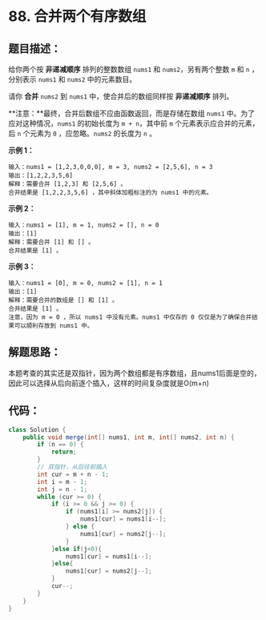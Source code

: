 # 88. 合并两个有序数组

## 题目描述：

给你两个按 **非递减顺序** 排列的整数数组 `nums1` 和 `nums2`，另有两个整数 `m` 和 `n` ，分别表示 `nums1` 和 `nums2` 中的元素数目。

请你 **合并** `nums2` 到 `nums1` 中，使合并后的数组同样按 **非递减顺序** 排列。

**注意：**最终，合并后数组不应由函数返回，而是存储在数组 `nums1` 中。为了应对这种情况，`nums1` 的初始长度为 `m + n`，其中前 `m` 个元素表示应合并的元素，后 `n` 个元素为 `0` ，应忽略。`nums2` 的长度为 `n` 。

**示例 1：**

```
输入：nums1 = [1,2,3,0,0,0], m = 3, nums2 = [2,5,6], n = 3
输出：[1,2,2,3,5,6]
解释：需要合并 [1,2,3] 和 [2,5,6] 。
合并结果是 [1,2,2,3,5,6] ，其中斜体加粗标注的为 nums1 中的元素。
```

**示例 2：**

```
输入：nums1 = [1], m = 1, nums2 = [], n = 0
输出：[1]
解释：需要合并 [1] 和 [] 。
合并结果是 [1] 。
```

**示例 3：**

```
输入：nums1 = [0], m = 0, nums2 = [1], n = 1
输出：[1]
解释：需要合并的数组是 [] 和 [1] 。
合并结果是 [1] 。
注意，因为 m = 0 ，所以 nums1 中没有元素。nums1 中仅存的 0 仅仅是为了确保合并结果可以顺利存放到 nums1 中。
```

## 解题思路：

本题考查的其实还是双指针，因为两个数组都是有序数组，且nums1后面是空的，因此可以选择从后向前逐个插入，这样的时间复杂度就是O(m+n)

## 代码：

```java
class Solution {
    public void merge(int[] nums1, int m, int[] nums2, int n) {
        if (n == 0) {
            return;
        }
        // 双指针，从后往前插入
        int cur = m + n - 1;
        int i = m - 1;
        int j = n - 1;
        while (cur >= 0) {
            if (i >= 0 && j >= 0) {
                if (nums1[i] >= nums2[j]) {
                    nums1[cur] = nums1[i--];
                } else {
                    nums1[cur] = nums2[j--];
                }
            }else if(j<0){
                nums1[cur] = nums1[i--];
            }else{
                nums1[cur] = nums2[j--];
            }
            cur--;
        }
    }
}
```

